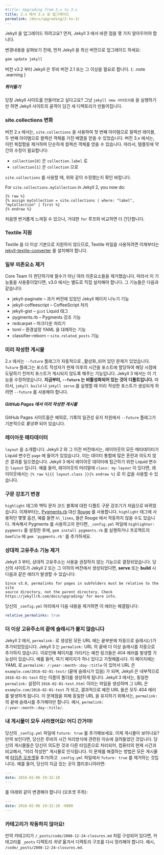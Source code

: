 ```yaml
---
#title: Upgrading from 2.x to 3.x
title: 2.x 에서 3.x 로 업그레이드
permalink: /docs/upgrading/2-to-3/
---
```


<!--
Upgrading from an older version of Jekyll? A few things have changed in Jekyll 3
that you'll want to know about.
-->
Jekyll 을 업그레이드 하려고요? 먼저, Jekyll 3 에서 바뀐 점을 몇 가지 알아두어야
합니다.

<!--
Before we dive in, go ahead and fetch the latest version of Jekyll:
-->
변경내용을 살펴보기 전에, 먼저 Jekyll 을 최신 버전으로 업그레이드 하세요:

```sh
gem update jekyll
```

<!--
Since v3.2 Jekyll requires Ruby version >= 2.1
-->
버전 v3.2 부터 Jekyll 은 루비 버전 2.1 또는 그 이상을 필요로 합니다.
{: .note .warning }

<div class="note feature">
<!--
  <h5>Diving in</h5>
  <p>Want to get a new Jekyll site up and running quickly? Simply
   run <code>jekyll new SITENAME</code> to create a new folder with a bare bones
   Jekyll site.</p>
-->
  <h5>뛰어들기</h5>
  <p>당장 Jekyll 사이트를 만들어보고 싶다고요? 그냥
   <code>jekyll new 사이트이름</code> 을 실행하기만 하면 Jekyll 사이트의 골격이
   담긴 새 디렉토리가 만들어집니다.</p>
</div>

<!--
### site.collections has changed
-->
### site.collections 변화

<!--
In 2.x, your iterations over `site.collections` yielded an array with the collection
label and the collection object as the first and second items, respectively. In 3.x,
this complication has been removed and iterations now yield simply the collection object.
A simple conversion must be made in your templates:
-->
버전 2.x 에서는, `site.collections` 을 사용하여 첫 번째 아이템으로 컬렉션
레이블, 두 번째 아이템으로 컬렉션 객체를 가진 배열을 얻을 수 있었습니다. 버전
3.x 에서는, 이런 복잡함을 제거하여 단순하게 컬렉션 객체를 얻을 수 있습니다.
따라서, 템플릿에 약간의 수정이 필요합니다:

<!--
- `collection[0]` becomes `collection.label`
- `collection[1]` becomes `collection`
-->
- `collection[0]` 은 `collection.label` 로
- `collection[1]` 은 `collection` 으로

<!--
When iterating over `site.collections`, ensure the above conversions are made.
-->
`site.collections` 를 사용할 때, 위와 같이 수정했는지 확인 바랍니다.

For `site.collections.myCollection` in Jekyll 2, you now do:

```liquid
{% raw %}
{% assign myCollection = site.collections | where: "label", "myCollection" | first %}
{% endraw %}
```

<!--
This is a bit cumbersome at first, but is easier than a big `for` loop.
-->
처음엔 번거롭게 느껴질 수 있으나, 거대한 `for` 루프와 비교하면 더 간단합니다.

<!--
### Textile support
-->
### Textile 지원

<!--
We dropped native support for Textile, from now on you have to install our  [jekyll-textile-converter](https://github.com/jekyll/jekyll-textile-converter) plugin to work with Textile files.
-->
Textile 을 더 이상 기본으로 지원하지 않으므로, Textile 파일을 사용하려면 이제부터는 [jekyll-textile-converter](https://github.com/jekyll/jekyll-textile-converter) 를 설치해야 합니다.

<!--
### Dropped dependencies
-->
### 일부 의존요소 제거

<!--
We dropped a number of dependencies the Core Team felt were optional. As such, in 3.0, they must be explicitly installed and included if you use any of the features. They are:
-->
Core Team 이 판단하기에 필수가 아닌 여러 의존요소들을 제거했습니다. 따라서 이 기능들을 사용중이었다면, v3.0 에서는 별도로 직접 설치해야 합니다. 그 기능들은 다음과 같습니다:

<!--
- jekyll-paginate – Jekyll's pagination solution from days past
- jekyll-coffeescript – processing of CoffeeScript
- jekyll-gist – the `gist` Liquid tag
- pygments.rb – the Pygments highlighter
- redcarpet – the Markdown processor
- toml – an alternative to YAML for configuration files
- classifier-reborn – for `site.related_posts`
-->
- jekyll-paginate – 과거 버전에 있었던 Jekyll 페이지 나누기 기능
- jekyll-coffeescript – CoffeeScript 처리
- jekyll-gist – `gist` Liquid 태그
- pygments.rb – Pygments 강조 기능
- redcarpet – 마크다운 처리기
- toml – 환경설정 YAML 을 대체하는 기능
- classifier-reborn – `site.related_posts` 기능

<!--
### Future posts
-->
### 미리 작성한 게시물

<!--
A seeming feature regression in 2.x, the `--future` flag was automatically _enabled_.
The future flag allows post authors to give the post a date in the future and to have
it excluded from the build until the system time is equal or after the post time.
In Jekyll 3, this has been corrected. **Now, `--future` is disabled by default.**
This means you will need to include `--future` if you want your future-dated posts to
generate when running `jekyll build` or `jekyll serve`.
-->
2.x 에서는 `--future` 플래그가 자동적으로 _활성화_되어 있던 문제가 있었습니다.
`future` 플래그는 포스트 작성자가 현재 이후의 시간을 포스트에 할당하여 해당
시점에 도달하기 전까지 포스트가 게시되지 않도록 해주는 기능입니다. Jekyll 3
에서는 이 기능을 수정하였습니다. **지금부터, `--future` 는 비활성화되어 있는
것이 디폴트입니다.** 따라서, `jekyll build` 나 `jekyll serve` 를 실행할 때 미리
작성한 포스트가 생성되게 하려면 `--future` 를 사용해야 합니다.

<div class="note info">
<!--
  <h5>Future Posts on GitHub Pages</h5>
  <p>
    An exception to the above rule are GitHub Pages sites, where the <code>--future</code> flag remains <em>enabled</em>
    by default to maintain historical consistency for those sites.
  </p>
-->
  <h5>GitHub Pages 에서 미리 작성한 게시물</h5>
  <p>
    GitHub Pages 사이트들은 예외로, 기록의 일관성 유지 차원에서
    <code>--future</code> 플래그가 기본적으로 <em>활성화</em> 되어 있습니다.
  </p>
</div>

<!--
### Layout metadata
-->
### 레이아웃 메타데이터

<!--
Introducing: `layout`. In Jekyll 2 and below, any metadata in the layout was merged onto
the `page` variable in Liquid. This caused a lot of confusion in the way the data was
merged and some unexpected behaviour. In Jekyll 3, all layout data is accessible via `layout`
in Liquid. For example, if your layout has `class: my-layout` in its front matter,
then the layout can access that via `{% raw %}{{ layout.class }}{% endraw %}`.
-->
`layout` 을 소개합니다. Jekyll 2 와 그 이전 버전에서는, 레이아웃의 모든 메타데이터가
Liquid 변수인 `page` 에 들어가 있었습니다. 이는 데이터 통합에 많은 혼란과 의도치 않은 결과를
일으켰습니다. Jekyll 3 에서 레이아웃 데이터에 접근하기 위한 Liquid 변수는 `layout` 입니다.
예를 들어, 레이아웃의 머리말에 `class: my-layout` 이 있다면, 레이아웃에서는
`{% raw %}{{ layout.class }}{% endraw %}` 로 이 값을 사용할 수 있습니다.

<!--
### Syntax highlighter changed
-->
### 구문 강조기 변경

<!--
For the first time, the default syntax highlighter has changed for the
`highlight` tag and for backtick code blocks. Instead of [Pygments.rb](https://github.com/tmm1/pygments.rb),
it's now [Rouge](http://rouge.jneen.net/). If you were using the `highlight` tag with certain
options, such as `hl_lines`, they may not be available when using Rouge. To
go back to using Pygments, set `highlighter: pygments` in your
`_config.yml` file and run `gem install pygments.rb` or add
`gem 'pygments.rb'` to your project's `Gemfile`.
-->
`highlight` 태그와 백틱 문자 코드 블록에 대한 디폴트 구문 강조기가 처음으로
바뀌었습니다. 이제부터는, [Pygments.rb](https://github.com/tmm1/pygments.rb)
대신 [Rouge](http://rouge.jneen.net/) 를 사용합니다. `highlight` 태그에
사용하던 몇몇 옵션, 예를 들면 `hl_lines`, 들은 Rouge 에서 작동하지 않을 수도 있습니다.
계속해서 Pygments 를 사용하고자 한다면, `_config.yml` 파일에 `highlighter: pygments` 를
설정한 후에, `gem install pygments.rb` 를 실행하거나 프로젝트의 `Gemfile` 에
`gem 'pygments.rb'` 를 추가하세요.

<!--
### Relative Permalink support removed
-->
### 상대적 고유주소 기능 제거

<!--
In Jekyll 3 and above, relative permalinks have been deprecated. If you
created your site using Jekyll 2 and below, you may receive the following
error when trying to **serve** or **build**:
-->
Jekyll 3 부터, 상대적 고유주소는 사용을 권장하지 않는 기능으로 결정되었습니다.
당신의 사이트가 Jekyll 2 또는 그 이하의 버전에서 생성되었다면, **serve** 또는 **build** 시 다음과 같은 에러가 발생할 수 있습니다:

```text
Since v3.0, permalinks for pages in subfolders must be relative to the site
source directory, not the parent directory. Check
https://jekyllrb.com/docs/upgrading/ for more info.
```

<!--
This can be fixed by removing the following line from your `_config.yml` file:
-->
당신의 `_config.yml` 아리에서 다음 내용을 제거하면 이 에러는 해결됩니다:

```yaml
relative_permalinks: true
```

<!--
### Permalinks no longer automatically add a trailing slash
-->
### 더 이상 고유주소의 끝에 슬래시가 붙지 않습니다

<!--
In Jekyll 2, any URL constructed from the `permalink:` field had a trailing slash (`/`) added to it automatically. Jekyll 3 no longer adds a trailing slash automatically to `permalink:` URLs. This can potentially result in old links to pages returning a 404 error. For example, suppose a page previously contained the YAML `permalink: /:year-:month-:day-:title` that resulted in the URL `example.com/2016-02-01-test/` (notice the trailing slash), Jekyll internally generates a folder named `2016-02-01-test`. In Jekyll 3, the same `permalink:` generate the file `2016-02-01-test.html` and the URL for the same page will be `example.com/2016-02-01-test`, and consequently any links to the old URL will result in a 404 error. In order to maintain the same URLs and avoid this problem, a trailing slash should be added to the `permalink:` field, for example `permalink: /:year-:month-:day-:title/`.
-->
Jekyll 2 에서, `permalink:` 로 생성된 모든 URL 에는 끝부분에 자동으로 슬래시(`/`)가 추가되었었습니다. Jekyll 3 는 `permalink:` URL 의 끝에 더 이상 슬래시를 자동으로 추가하지 않습니다. 이로인해 페이지를 가리키는 예전 링크들은 404 에러를 발생할 가능성이 있습니다. 예를 들어, 여기 페이지가 하나 있다고 가정해봅시다. 이 페이지에는 YAML 로 `permalink: /:year-:month-:day-:title` 이 있어서 URL 은 `example.com/2016-02-01-test/` (끝에 슬래시가 있음) 가 되며, Jekyll 은 내부적으로 `2016-02-01-test` 라는 이름의 폴더를 생성하게 됩니다. Jekyll 3 에서는, 동일한 `permalink:` 설정이 `2016-02-01-test.html` 이라는 파일을 생성하며 그 URL 은 `example.com/2016-02-01-test` 가 되고, 결과적으로 예전 URL 들은 모두 404 에러를 발생하게 됩니다. 이 문제점을 피해 동일한 URL 을 유지하기 위해서는, `permalink:` 의 끝에 슬래시를 추가해야만 합니다. 예시, `permalink: /:year-:month-:day-:title/`.

<!--
### All my posts are gone! Where'd they go!
-->
### 내 게시물이 모두 사라졌어요! 어디 간거야!

<!--
Try adding `future: true` to your `_config.yml` file. Are they showing up now? If they are, then you were ensnared by an issue with the way Ruby parses times. Each of your posts is being read in a different timezone than you might expect and, when compared to the computer's current time, is "in the future." The fix for this is to add [a timezone offset](https://en.wikipedia.org/wiki/List_of_UTC_time_offsets) to each post (and make sure you remove `future: true` from your `_config.yml` file). If you're writing from California, for example, you would change this:
-->
당신의 `_config.yml` 파일에 `future: true` 를 추가해보세요. 이제 게시물이 보이나요? 만약 보인다면, 당신은 루비의 시간 처리방식에 관련된 이슈에 걸려들었던 것입니다. 당신의 게시물들은 당신이 의도한 것과 다른 타임존으로 처리되어, 컴퓨터의 현재 시간과 비교해서, "미리 작성한" 게시물로 인식됩니다. 이 문제를 해결하는 방법은 모든 게시물에 [타임존 오프셋](https://en.wikipedia.org/wiki/List_of_UTC_time_offsets)을 추가(하고 `_config.yml` 파일에서 `future: true` 를 제거하는 것입니다). 예를 들어, 당신이 지금 있는 곳이 캘리포니아라면:

```yaml
---
date: 2016-02-06 19:32:10
---
```

<!--
to this (note the offset):
-->
를 아래와 같이 변경해야 합니다 (오프셋 주목):

```yaml
---
date: 2016-02-06 19:32:10 -0800
---
```

<!--
### My categories have stopped working!
-->
### 카테고리가 작동하지 않아요!

<!--
If you organized your categories as `/_posts/code/2008-12-24-closures.md`, you will need to restructure your directories to put the categories _above_ the `_posts` directories, as follows: `/code/_posts/2008-12-24-closures.md`.
-->
만약 카테고리가 `/_posts/code/2008-12-24-closures.md` 처럼 구성되어 있다면, 카테고리를 `_posts` 디렉토리 _위로_ 옮겨서 디렉토리 구조를 다시 정리해야 합니다. 예시, `/code/_posts/2008-12-24-closures.md`.

<!--
_Did we miss something? Please click "Improve this page" above and add a section. Thanks!_
-->
